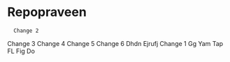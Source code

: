 # Repopraveen
    
      Change 2
Change 3
Change 4
Change 5
Change 6
Dhdn
Ejrufj
Change 1
Gg
Yam
Tap
FL
Fig
Do
